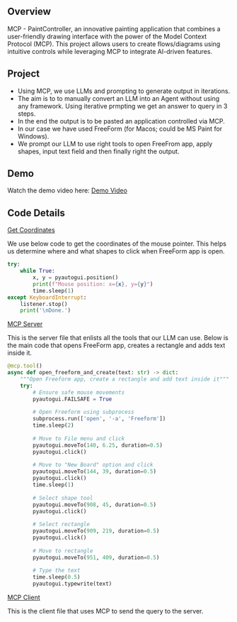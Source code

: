 ## Overview

MCP - PaintController, an innovative painting application that combines a user-friendly drawing interface with the power of the Model Context Protocol (MCP). This project allows users to create flows/diagrams using intuitive controls while leveraging MCP to integrate AI-driven features.

## Project

- Using MCP, we use LLMs and prompting to generate output in iterations. 
- The aim is to to manually convert an LLM into an Agent without using any framework. Using iterative prmpting we get an answer to query in 3 steps. 
- In the end the output is to be pasted an application controlled via MCP. 
- In our case we have used FreeForm (for Macos; could be MS Paint for Windows). 
- We prompt our LLM to use right tools to open FreeFrom app, apply shapes, input text field and then finally right the output.

## Demo

Watch the demo video here: [Demo Video](demo/demo.mov)

## Code Details

[Get Coordinates](get-coordinates.py)

We use below code to get the coordinates of the mouse pointer. This helps us determine where and what shapes to click when FreeForm app is open.

```python
try:
    while True:
        x, y = pyautogui.position()
        print(f"Mouse position: x={x}, y={y}")
        time.sleep(1)
except KeyboardInterrupt:
    listener.stop()
    print('\nDone.')
```    

[MCP Server](mcp_server_gmail.py)

This is the server file that enlists all the tools that our LLM can use. Below is the main code that opens FreeForm app, creates a rectangle and adds text inside it.

```python
@mcp.tool()
async def open_freeform_and_create(text: str) -> dict:
    """Open Freeform app, create a rectangle and add text inside it"""
    try:
        # Ensure safe mouse movements
        pyautogui.FAILSAFE = True
        
        # Open Freeform using subprocess
        subprocess.run(['open', '-a', 'Freeform'])
        time.sleep(2)
        
        # Move to File menu and click
        pyautogui.moveTo(140, 6.25, duration=0.5)
        pyautogui.click()
        
        # Move to "New Board" option and click
        pyautogui.moveTo(144, 39, duration=0.5)
        pyautogui.click()
        time.sleep(1)
        
        # Select shape tool
        pyautogui.moveTo(908, 45, duration=0.5)
        pyautogui.click()
        
        # Select rectangle
        pyautogui.moveTo(909, 219, duration=0.5)
        pyautogui.click()
        
        # Move to rectangle
        pyautogui.moveTo(951, 409, duration=0.5)
        
        # Type the text
        time.sleep(0.5)
        pyautogui.typewrite(text)
```

[MCP Client](mcp_client_gmail.py)

This is the client file that uses MCP to send the query to the server.
